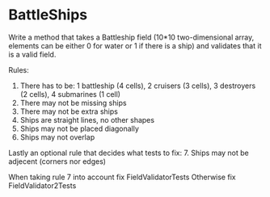 # BattleShips

Write a method that takes a Battleship field (10*10 two-dimensional array, elements can be either 0 for water or 1 if there is a ship) and validates that it is a valid field.


Rules:
1. There has to be: 1 battleship (4 cells), 2 cruisers (3 cells), 3 destroyers (2 cells), 4 submarines (1 cell)
2. There may not be missing ships
3. There may not be extra ships
4. Ships are straight lines, no other shapes
5. Ships may not be placed diagonally
6. Ships may not overlap

Lastly an optional rule that decides what tests to fix:
7. Ships may not be adjecent (corners nor edges) 

When taking rule 7 into account fix FieldValidatorTests
Otherwise fix FieldValidator2Tests

